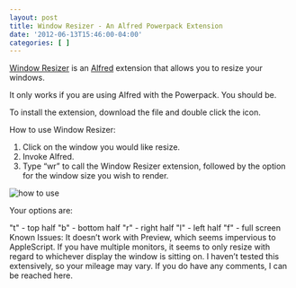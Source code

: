 ```yaml
---
layout: post
title: Window Resizer - An Alfred Powerpack Extension
date: '2012-06-13T15:46:00-04:00'
categories: [ ]
---
```

[Window Resizer](http://cl.ly/1V062l0g3s3O3u2O0G2m) is an [Alfred](http://www.alfredapp.com/) extension that allows you to resize your windows.

It only works if you are using Alfred with the Powerpack. You should be.

To install the extension, download the file and double click the icon.

How to use Window Resizer:

1. Click on the window you would like resize.
2. Invoke Alfred.
3. Type “wr” to call the Window Resizer extension, followed by the option for the window size you wish to render.

![how to use](http://media.tumblr.com/tumblr_m5kmxbAqWe1rq4356.png)

Your options are:

"t" - top half
"b" - bottom half
"r" - right half
"l" - left half
"f" - full screen
Known Issues: It doesn’t work with Preview, which seems impervious to AppleScript. If you have multiple monitors, it seems to only resize with regard to whichever display the window is sitting on. I haven’t tested this extensively, so your mileage may vary.
If you do have any comments, I can be reached here.
